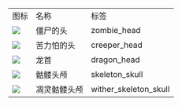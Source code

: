 <table>
	<tablebody>
		<tr>
			<td>图标</td>
			<td>名称</td>
			<td>标签</td>
		</tr>
		<tr>
			<td><img src="C:/Users/seese/Files/Projects/MC_datapacks/recipe_auto_manual/LemonTea_auto_recipes/output/mc_icon/decorations/head/zombie_head.png"></td>
			<td>僵尸的头</td>
			<td>zombie_head</td>
		</tr>
		<tr>
			<td><img src="C:/Users/seese/Files/Projects/MC_datapacks/recipe_auto_manual/LemonTea_auto_recipes/output/mc_icon/decorations/head/creeper_head.png"></td>
			<td>苦力怕的头</td>
			<td>creeper_head</td>
		</tr>
		<tr>
			<td><img src="C:/Users/seese/Files/Projects/MC_datapacks/recipe_auto_manual/LemonTea_auto_recipes/output/mc_icon/decorations/head/dragon_head.png"></td>
			<td>龙首</td>
			<td>dragon_head</td>
		</tr>
		<tr>
			<td><img src="C:/Users/seese/Files/Projects/MC_datapacks/recipe_auto_manual/LemonTea_auto_recipes/output/mc_icon/decorations/skeleton_skull.png"></td>
			<td>骷髅头颅</td>
			<td>skeleton_skull</td>
		</tr>
		<tr>
			<td><img src="C:/Users/seese/Files/Projects/MC_datapacks/recipe_auto_manual/LemonTea_auto_recipes/output/mc_icon/decorations/head/wither_skeleton_skull.png"></td>
			<td>凋灵骷髅头颅</td>
			<td>wither_skeleton_skull</td>
		</tr>
	</tablebody>
</table>